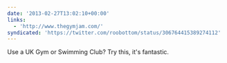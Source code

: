 ```yaml
---
date: '2013-02-27T13:02:10+00:00'
links:
  - 'http://www.thegymjam.com/'
syndicated: 'https://twitter.com/roobottom/status/306764415389274112'
---
```

Use a UK Gym or Swimming Club? Try this, it's fantastic. 
